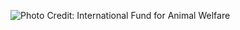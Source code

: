 
![][CHIMP]

[CHIMP]: https://leakyabstractions.com/assets/images/header/chimp.jpg "Photo Credit: International Fund for Animal Welfare"
